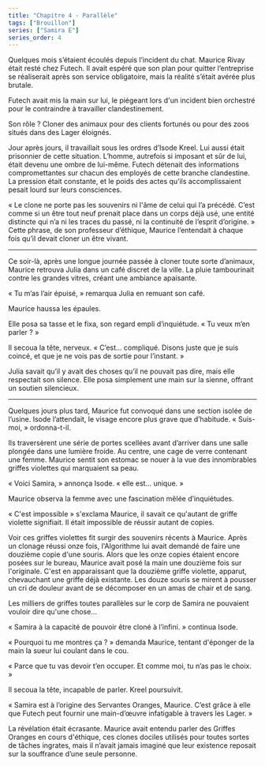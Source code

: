 ```yaml
---
title: "Chapitre 4 - Parallèle"
tags: ["Brouillon"]
series: ["Samira E"]
series_order: 4
---
```


Quelques mois s’étaient écoulés depuis l’incident du chat. Maurice Rivay était resté chez Futech. Il avait espéré que son plan pour quitter l’entreprise se réaliserait après son service obligatoire, mais la réalité s’était avérée plus brutale.

Futech avait mis la main sur lui, le piégeant lors d'un incident bien orchestré pour le contraindre à travailler clandestinement.

Son rôle ? Cloner des animaux pour des clients fortunés ou pour des zoos situés dans des Lager éloignés.

Jour après jours, il travaillait sous les ordres d’Isode Kreel. Lui aussi était prisonnier de cette situation. L’homme, autrefois si imposant et sûr de lui, était devenu une ombre de lui-même. Futech détenait des informations compromettantes sur chacun des employés de cette branche clandestine. La pression était constante, et le poids des actes qu’ils accomplissaient pesait lourd sur leurs consciences.

« Le clone ne porte pas les souvenirs ni l'âme de celui qui l’a précédé. C’est comme si un être tout neuf prenait place dans un corps déjà usé, une entité distincte qui n’a ni les traces du passé, ni la continuité de l’esprit d’origine. » Cette phrase, de son professeur d’éthique, Maurice l’entendait à chaque fois qu’il devait cloner un être vivant.

---

Ce soir-là, après une longue journée passée à cloner toute sorte d’animaux, Maurice retrouva Julia dans un café discret de la ville. La pluie tambourinait contre les grandes vitres, créant une ambiance apaisante.

« Tu m’as l’air épuisé, » remarqua Julia en remuant son café.

Maurice haussa les épaules.

Elle posa sa tasse et le fixa, son regard empli d’inquiétude. « Tu veux m’en parler ? »

Il secoua la tête, nerveux. « C’est… compliqué. Disons juste que je suis coincé, et que je ne vois pas de sortie pour l’instant. »

Julia savait qu’il y avait des choses qu’il ne pouvait pas dire, mais elle respectait son silence. Elle posa simplement une main sur la sienne, offrant un soutien silencieux.

---

Quelques jours plus tard, Maurice fut convoqué dans une section isolée de l’usine. Isode l’attendait, le visage encore plus grave que d’habitude. « Suis-moi, » ordonna-t-il.

Ils traversèrent une série de portes scellées avant d’arriver dans une salle plongée dans une lumière froide. Au centre, une cage de verre contenant une femme. Maurice sentit son estomac se nouer à la vue des innombrables griffes violettes qui marquaient sa peau.

« Voici Samira, » annonça Isode. « elle est… unique. »

Maurice observa la femme avec une fascination mêlée d’inquiétudes.

« C'est impossible » s'exclama Maurice, il savait ce qu'autant de griffe violette signifiait. 
Il était impossible de réussir autant de copies.

Voir ces griffes violettes fit surgir des souvenirs récents à Maurice.
Après un clonage réussi onze fois, l'Algorithme lui avait demandé de faire une douzième copie d'une souris. 
Alors que les onze copies étaient encore posées sur le bureau, Maurice avait posé la main une douzième fois sur l'originale.
C'est en apparaissant que la douzième griffe violette, apparut, chevauchant une griffe déjà existante.
Les douze souris se mirent à pousser un cri de douleur avant de se décomposer en un amas de chair et de sang.

Les milliers de griffes toutes parallèles sur le corp de Samira ne pouvaient vouloir dire qu'une chose…

« Samira à la capacité de pouvoir être cloné à l’infini. » continua Isode.

« Pourquoi tu me montres ça ? » demanda Maurice, tentant d'éponger de la main la sueur lui coulant dans le cou.

« Parce que tu vas devoir t’en occuper. Et comme moi, tu n’as pas le choix. »

Il secoua la tête, incapable de parler. Kreel poursuivit.

« Samira est à l’origine des Servantes Oranges, Maurice. C’est grâce à elle que Futech peut fournir une main-d’œuvre infatigable à travers les Lager. »

La révélation était écrasante. 
Maurice avait entendu parler des Griffes Oranges en cours d'éthique,
ces clones dociles utilisés pour toutes sortes de tâches ingrates, mais il n’avait jamais imaginé que leur existence reposait sur la souffrance d’une seule personne.
